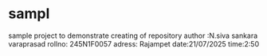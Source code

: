 # sampl
sample project to demonstrate creating of repository
author :N.siva sankara varaprasad
rollno: 245N1F0057
adress: Rajampet
date:21/07/2025
time:2:50
